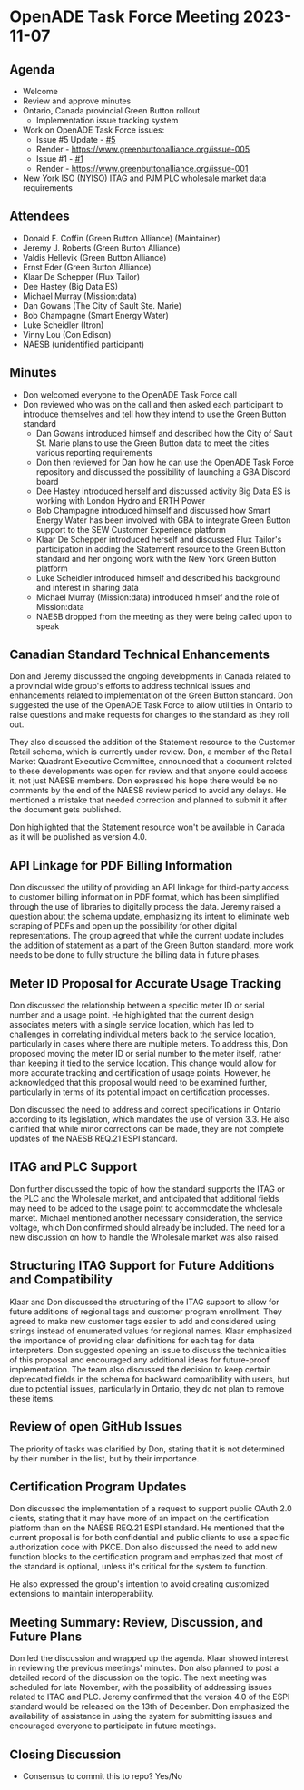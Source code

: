 # OpenADE Task Force Meeting 2023-11-07

## Agenda
* Welcome
* Review and approve minutes
* Ontario, Canada provincial Green Button rollout
    * Implementation issue tracking system
* Work on OpenADE Task Force issues:
    * Issue #5 Update - [#5](https://github.com/GreenButtonAlliance/openADE-Task-Force/issues/5)
    * Render - https://www.greenbuttonalliance.org/issue-005
    * Issue #1 - [#1](https://github.com/GreenButtonAlliance/openADE-Task-Force/issues/1)
    * Render - https://www.greenbuttonalliance.org/issue-001
* New York ISO (NYISO) ITAG and PJM PLC wholesale market data requirements

## Attendees
* Donald F. Coffin (Green Button Alliance) (Maintainer)
* Jeremy J. Roberts (Green Button Alliance)
* Valdis Hellevik (Green Button Alliance)
* Ernst Eder (Green Button Alliance)
* Klaar De Schepper (Flux Tailor)
* Dee Hastey (Big Data ES)
* Michael Murray (Mission:data)
* Dan Gowans (The City of Sault Ste. Marie)
* Bob Champagne (Smart Energy Water)
* Luke Scheidler (Itron)
* Vinny Lou (Con Edison)
* NAESB (unidentified participant)

## Minutes
* Don welcomed everyone to the OpenADE Task Force call
* Don reviewed who was on the call and then asked each participant to introduce themselves and tell how they intend
  to use the Green Button standard
  * Dan Gowans introduced himself and described how the City of Sault St. Marie plans to use the Green Button data
    to meet the cities various reporting requirements
  * Don then reviewed for Dan how he can use the OpenADE Task Force repository and discussed the possibility of
    launching a GBA Discord board
  * Dee Hastey introduced herself and discussed activity Big Data ES is working with London Hydro and ERTH Power
  * Bob Champagne introduced himself and discussed how Smart Energy Water has been involved with GBA to integrate
    Green Button support to the SEW Customer Experience platform
  * Klaar De Schepper introduced herself and discussed Flux Tailor's participation in adding the Statement
    resource to the Green Button standard and her ongoing work with the New York Green Button platform
  * Luke Scheidler introduced himself and described his background and interest in sharing data
  * Michael Murray (Mission:data) introduced himself and the role of Mission:data
  * NAESB dropped from the meeting as they were being called upon to speak

## Canadian Standard Technical Enhancements
Don and Jeremy discussed the ongoing developments in Canada related to a provincial wide group's efforts to address 
technical issues and enhancements related to implementation of the Green Button standard. Don suggested the use of the
OpenADE Task Force to allow utilities in Ontario to raise questions and make requests for changes to the standard as 
they roll out. 

They also discussed the addition of the Statement resource to the Customer Retail schema, which is currently under 
review. Don, a member of the Retail Market Quadrant Executive Committee, announced that a document related to these 
developments was open for review and that anyone could access it, not just NAESB members.  Don expressed his hope there 
would be no comments by the end of the NAESB review period to avoid any delays. He mentioned a mistake that
needed correction and planned to submit it after the document gets published. 

Don highlighted that the Statement
resource won't be available in Canada as it will be published as version 4.0.  

## API Linkage for PDF Billing Information
Don discussed the utility of providing an API linkage for third-party access to customer billing information in PDF 
format, which has been simplified through the use of libraries to digitally process the data. Jeremy raised a question
about the schema update, emphasizing its intent to eliminate web scraping of PDFs and open up the possibility for other
digital representations. The group agreed that while the current update includes the addition of statement as a part of
the Green Button standard, more work needs to be done to fully structure the billing data in future phases.

## Meter ID Proposal for Accurate Usage Tracking
Don discussed the relationship between a specific meter ID or serial number and a usage point. He highlighted that 
the current design associates meters with a single service location, which has led to challenges in correlating 
individual meters back to the service location, particularly in cases where there are multiple meters. To address this,
Don proposed moving the meter ID or serial number to the meter itself, rather than keeping it tied to the service 
location. This change would allow for more accurate tracking and certification of usage points. However, he 
acknowledged that this proposal would need to be examined further, particularly in terms of its potential impact on 
certification processes.

Don discussed the need to address and correct specifications in Ontario according to its legislation, which mandates
the use of version 3.3. He also clarified that while minor corrections can be made, they are not complete updates of 
the NAESB REQ.21 ESPI standard.

## ITAG and PLC Support
Don further discussed the topic of how the standard supports the ITAG or the PLC and the Wholesale market, and 
anticipated that additional fields may need to be added to the usage point to accommodate the wholesale market. 
Michael mentioned another necessary consideration, the service voltage, which Don confirmed should already be 
included. The need for a new discussion on how to handle the Wholesale market was also raised.

## Structuring ITAG Support for Future Additions and Compatibility
Klaar and Don discussed the structuring of the ITAG support to allow for future additions of regional tags and 
customer program enrollment. They agreed to make new customer tags easier to add and considered using strings instead
of enumerated values for regional names. Klaar emphasized the importance of providing clear definitions for each tag 
for data interpreters. Don suggested opening an issue to discuss the technicalities of this proposal and encouraged 
any additional ideas for future-proof implementation. The team also discussed the decision to keep certain deprecated 
fields in the schema for backward compatibility with users, but due to potential issues, particularly in Ontario, they 
do not plan to remove these items.

## Review of open GitHub Issues
The priority of tasks was clarified by Don, stating that it is not determined by their number in the list, but by 
their importance.

## Certification Program Updates
Don discussed the implementation of a request to support public OAuth 2.0 clients, stating that it may have more 
of an impact on the certification platform than on the NAESB REQ.21 ESPI standard. He mentioned that the current 
proposal is for both confidential and public clients to use a specific authorization code with PKCE. Don also 
discussed the need to add new function blocks to the certification program and emphasized that most of the standard is 
optional, unless it's critical for the system to function. 

He also expressed the group's intention to avoid creating customized extensions to maintain interoperability.

## Meeting Summary: Review, Discussion, and Future Plans
Don led the discussion and wrapped up the agenda. Klaar showed interest in reviewing the previous meetings' minutes. 
Don also planned to post a detailed record of the discussion on the topic. The next meeting was scheduled for late 
November, with the possibility of addressing issues related to ITAG and PLC. Jeremy confirmed that the version 4.0 of 
the ESPI standard would be released on the 13th of December. Don emphasized the availability of assistance in using 
the system for submitting issues and encouraged everyone to participate in future meetings.

## Closing Discussion
* Consensus to commit this to repo? Yes/No